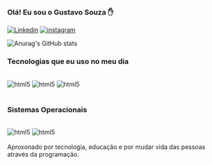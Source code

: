 ### Olá! Eu sou o Gustavo Souza ✋ 

[![Linkedin](https://img.shields.io/badge/LinkedIn-0077B5?style=for-the-badge&logo=linkedin&logoColor=white)](https://www.linkedin.com/in/gustavo-souza-4981a6265/)
[![instagram](https://img.shields.io/badge/Instagram-E4405F?style=for-the-badge&logo=instagram&logoColor=white)]()

![Anurag's GitHub stats](https://github-readme-stats.vercel.app/api?username=Gustavosenai10&show_icons=true&theme=tokyonight)

### Tecnologias que eu uso no meu dia 

<div style="display: inline_block"> <br/>
    <img aling= center alt= "html5" src="https://img.shields.io/badge/HTML5-E34F26?style=for-the-badge&logo=html5&logoColor=white">
    <img aling= center alt= "html5" src="https://img.shields.io/badge/CSS3-1572B6?style=for-the-badge&logo=css3&logoColor=white">
    <img aling= center alt= "html5" src="https://img.shields.io/badge/Java-ED8B00?style=for-the-badge&logo=java&logoColor=white">
</div><br/>

### Sistemas Operacionais 
<div style="display: inline_block"> <br/>
    <img aling= center alt= "html5" src="https://img.shields.io/badge/Linux-FCC624?style=for-the-badge&logo=linux&logoColor=black">
    <img aling= center alt= "html5" src="https://img.shields.io/badge/Windows-0078D6?style=for-the-badge&logo=windows&logoColor=white">
    </div><br/>
Aproxonado por tecnologia, educação e por mudar  vida das pessoas através da programação.

